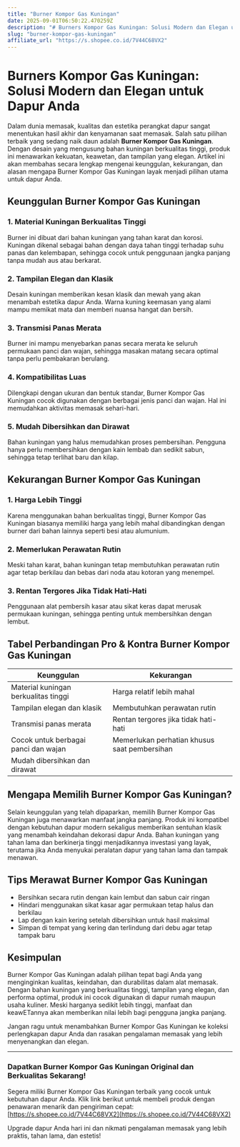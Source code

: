 ```yaml
---
title: "Burner Kompor Gas Kuningan"
date: 2025-09-01T06:50:22.470259Z
description: "# Burners Kompor Gas Kuningan: Solusi Modern dan Elegan untuk Dapur Anda..."
slug: "burner-kompor-gas-kuningan"
affiliate_url: "https://s.shopee.co.id/7V44C68VX2"
---
```

# Burners Kompor Gas Kuningan: Solusi Modern dan Elegan untuk Dapur Anda

Dalam dunia memasak, kualitas dan estetika perangkat dapur sangat menentukan hasil akhir dan kenyamanan saat memasak. Salah satu pilihan terbaik yang sedang naik daun adalah **Burner Kompor Gas Kuningan**. Dengan desain yang mengusung bahan kuningan berkualitas tinggi, produk ini menawarkan kekuatan, keawetan, dan tampilan yang elegan. Artikel ini akan membahas secara lengkap mengenai keunggulan, kekurangan, dan alasan mengapa Burner Kompor Gas Kuningan layak menjadi pilihan utama untuk dapur Anda.

## Keunggulan Burner Kompor Gas Kuningan

### 1. Material Kuningan Berkualitas Tinggi
Burner ini dibuat dari bahan kuningan yang tahan karat dan korosi. Kuningan dikenal sebagai bahan dengan daya tahan tinggi terhadap suhu panas dan kelembapan, sehingga cocok untuk penggunaan jangka panjang tanpa mudah aus atau berkarat.

### 2. Tampilan Elegan dan Klasik
Desain kuningan memberikan kesan klasik dan mewah yang akan menambah estetika dapur Anda. Warna kuning keemasan yang alami mampu memikat mata dan memberi nuansa hangat dan bersih.

### 3. Transmisi Panas Merata
Burner ini mampu menyebarkan panas secara merata ke seluruh permukaan panci dan wajan, sehingga masakan matang secara optimal tanpa perlu pembakaran berulang.

### 4. Kompatibilitas Luas
Dilengkapi dengan ukuran dan bentuk standar, Burner Kompor Gas Kuningan cocok digunakan dengan berbagai jenis panci dan wajan. Hal ini memudahkan aktivitas memasak sehari-hari.

### 5. Mudah Dibersihkan dan Dirawat
Bahan kuningan yang halus memudahkan proses pembersihan. Pengguna hanya perlu membersihkan dengan kain lembab dan sedikit sabun, sehingga tetap terlihat baru dan kilap.

## Kekurangan Burner Kompor Gas Kuningan

### 1. Harga Lebih Tinggi
Karena menggunakan bahan berkualitas tinggi, Burner Kompor Gas Kuningan biasanya memiliki harga yang lebih mahal dibandingkan dengan burner dari bahan lainnya seperti besi atau alumunium.

### 2. Memerlukan Perawatan Rutin
Meski tahan karat, bahan kuningan tetap membutuhkan perawatan rutin agar tetap berkilau dan bebas dari noda atau kotoran yang menempel.

### 3. Rentan Tergores Jika Tidak Hati-Hati
Penggunaan alat pembersih kasar atau sikat keras dapat merusak permukaan kuningan, sehingga penting untuk membersihkan dengan lembut.

## Tabel Perbandingan Pro & Kontra Burner Kompor Gas Kuningan

| Keunggulan                         | Kekurangan                              |
|------------------------------------|-----------------------------------------|
| Material kuningan berkualitas tinggi | Harga relatif lebih mahal             |
| Tampilan elegan dan klasik        | Membutuhkan perawatan rutin           |
| Transmisi panas merata            | Rentan tergores jika tidak hati-hati  |
| Cocok untuk berbagai panci dan wajan | Memerlukan perhatian khusus saat pembersihan |
| Mudah dibersihkan dan dirawat     |                                       |

## Mengapa Memilih Burner Kompor Gas Kuningan?

Selain keunggulan yang telah dipaparkan, memilih Burner Kompor Gas Kuningan juga menawarkan manfaat jangka panjang. Produk ini kompatibel dengan kebutuhan dapur modern sekaligus memberikan sentuhan klasik yang menambah keindahan dekorasi dapur Anda. Bahan kuningan yang tahan lama dan berkinerja tinggi menjadikannya investasi yang layak, terutama jika Anda menyukai peralatan dapur yang tahan lama dan tampak menawan.

## Tips Merawat Burner Kompor Gas Kuningan

- Bersihkan secara rutin dengan kain lembut dan sabun cair ringan
- Hindari menggunakan sikat kasar agar permukaan tetap halus dan berkilau
- Lap dengan kain kering setelah dibersihkan untuk hasil maksimal
- Simpan di tempat yang kering dan terlindung dari debu agar tetap tampak baru

## Kesimpulan

Burner Kompor Gas Kuningan adalah pilihan tepat bagi Anda yang menginginkan kualitas, keindahan, dan durabilitas dalam alat memasak. Dengan bahan kuningan yang berkualitas tinggi, tampilan yang elegan, dan performa optimal, produk ini cocok digunakan di dapur rumah maupun usaha kuliner. Meski harganya sedikit lebih tinggi, manfaat dan keawETannya akan memberikan nilai lebih bagi pengguna jangka panjang.

Jangan ragu untuk menambahkan Burner Kompor Gas Kuningan ke koleksi perlengkapan dapur Anda dan rasakan pengalaman memasak yang lebih menyenangkan dan elegan.

---

### Dapatkan Burner Kompor Gas Kuningan Original dan Berkualitas Sekarang!

Segera miliki Burner Kompor Gas Kuningan terbaik yang cocok untuk kebutuhan dapur Anda. Klik link berikut untuk membeli produk dengan penawaran menarik dan pengiriman cepat: [https://s.shopee.co.id/7V44C68VX2](https://s.shopee.co.id/7V44C68VX2)

Upgrade dapur Anda hari ini dan nikmati pengalaman memasak yang lebih praktis, tahan lama, dan estetis!